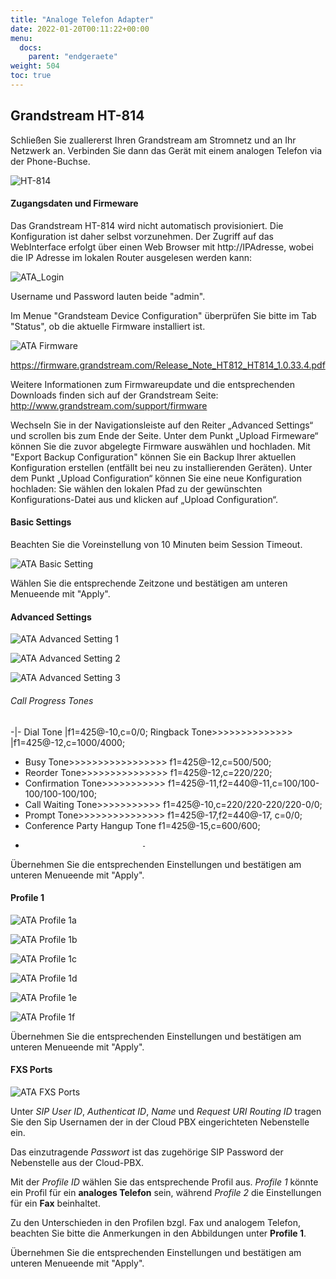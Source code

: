 ```yaml
---
title: "Analoge Telefon Adapter"
date: 2022-01-20T00:11:22+00:00
menu:
  docs:
    parent: "endgeraete"
weight: 504
toc: true
---
```


## Grandstream HT-814

Schließen Sie zuallererst Ihren Grandstream am Stromnetz und an Ihr Netzwerk an. Verbinden Sie dann das Gerät mit einem analogen Telefon via der Phone-Buchse.

<img src="/images/ht814.jpg" alt="HT-814"/>

#### Zugangsdaten und Firmeware

Das Grandstream HT-814 wird nicht automatisch provisioniert. Die Konfiguration ist daher selbst vorzunehmen.
Der Zugriff auf das WebInterface erfolgt über einen Web Browser mit http://IPAdresse, wobei die IP Adresse im lokalen Router ausgelesen werden kann:

![ATA_Login](https://user-images.githubusercontent.com/98472426/153013541-d360ff56-54ea-46d5-a651-2adefb915fc2.jpg)

Username und Password lauten beide "admin".

Im Menue "Grandsteam Device Configuration" überprüfen Sie bitte im Tab "Status", ob die aktuelle Firmware installiert ist.

![ATA Firmware](https://user-images.githubusercontent.com/98753538/152983105-1f5072ca-d8e5-4329-beb8-d8fb86408a5b.jpg)

https://firmware.grandstream.com/Release_Note_HT812_HT814_1.0.33.4.pdf

Weitere Informationen zum Firmwareupdate und die entsprechenden Downloads finden sich auf der Grandstream Seite: http://www.grandstream.com/support/firmware

Wechseln Sie in der Navigationsleiste auf den Reiter „Advanced Settings“ und scrollen bis zum Ende der Seite. Unter dem Punkt „Upload Firmeware“ können Sie die zuvor abgelegte Firmware auswählen und hochladen.
Mit "Export Backup Configuration" können Sie ein Backup Ihrer aktuellen Konfiguration erstellen (entfällt bei neu zu installierenden Geräten). Unter dem Punkt „Upload Configuration“ können Sie eine neue Konfiguration hochladen: Sie wählen den lokalen Pfad zu der gewünschten Konfigurations-Datei aus und klicken auf „Upload Configuration“.

#### Basic Settings

Beachten Sie die Voreinstellung von 10 Minuten beim Session Timeout.

![ATA Basic Setting](https://user-images.githubusercontent.com/98753538/152987589-de064f81-9a80-4af9-855b-2c678c5df960.jpg)

Wählen Sie die entsprechende Zeitzone und bestätigen am unteren Menueende mit "Apply". 

#### Advanced Settings

![ATA Advanced Setting 1](https://user-images.githubusercontent.com/98753538/152993085-9e822078-d8b2-4fb8-927c-45a2c5a59ae2.jpg)

![ATA Advanced Setting 2](https://user-images.githubusercontent.com/98753538/152993341-9497468f-470e-4dba-b2d0-48700a6d5cc1.jpg)

![ATA Advanced Setting 3](https://user-images.githubusercontent.com/98753538/152994356-9c31fc26-4820-4302-8472-e4911f4105d4.jpg)

###### Call Progress Tones

-|-
Dial Tone                       |f1=425@-10,c=0/0;
Ringback Tone>>>>>>>>>>>>>>     |f1=425@-12,c=1000/4000;


* Busy Tone>>>>>>>>>>>>>>>>>    f1=425@-12,c=500/500; 
* Reorder Tone>>>>>>>>>>>>>>>   f1=425@-12,c=220/220; 
* Confirmation Tone>>>>>>>>>>>  f1=425@-11,f2=440@-11,c=100/100-100/100-100/100; 
* Call Waiting Tone>>>>>>>>>>> f1=425@-10,c=220/220-220/220-0/0; 
* Prompt Tone>>>>>>>>>>>>>>>    f1=425@-17,f2=440@-17, c=0/0; 
* Conference Party Hangup Tone  f1=425@-15,c=600/600; 
-                               -

Übernehmen Sie die entsprechenden Einstellungen und bestätigen am unteren Menueende mit "Apply". 

#### Profile 1

![ATA Profile 1a](https://user-images.githubusercontent.com/98753538/152995771-2222ab95-cb9d-4a48-b043-6972b732f5a3.jpg)

![ATA Profile 1b](https://user-images.githubusercontent.com/98753538/152997833-82a5f4b8-bb80-404a-98b7-8c020d76ea02.jpg)

![ATA Profile 1c](https://user-images.githubusercontent.com/98753538/152997853-ade99b8d-a752-4e7c-867b-46c3ad457fac.jpg)

![ATA Profile 1d](https://user-images.githubusercontent.com/98753538/152998051-436127e7-19e8-4b02-989f-059c88f43d0b.jpg)

![ATA Profile 1e](https://user-images.githubusercontent.com/98753538/153001884-9cc66e53-7e67-4e8f-b5b6-5832479ad4e1.jpg)

![ATA Profile 1f](https://user-images.githubusercontent.com/98753538/153002274-b6b3e96b-891d-4887-a56f-807001b48d7f.jpg)

Übernehmen Sie die entsprechenden Einstellungen und bestätigen am unteren Menueende mit "Apply". 

#### FXS Ports

![ATA FXS Ports](https://user-images.githubusercontent.com/98753538/153131122-84c31339-ff01-4c23-97e7-615006551e4b.jpg)

Unter *SIP User ID*, *Authenticat ID*, *Name* und *Request URI Routing ID* tragen Sie den Sip Usernamen der in der Cloud PBX eingerichteten Nebenstelle ein.

Das einzutragende *Passwort* ist das zugehörige SIP Password der Nebenstelle aus der Cloud-PBX.

Mit der *Profile ID* wählen Sie das entsprechende Profil aus. *Profile 1* könnte ein Profil für ein **analoges Telefon** sein, während *Profile 2* die Einstellungen für ein **Fax** beinhaltet. 

Zu den Unterschieden in den Profilen bzgl. Fax und analogem Telefon, beachten Sie bitte die Anmerkungen in den Abbildungen unter **Profile 1**.

Übernehmen Sie die entsprechenden Einstellungen und bestätigen am unteren Menueende mit "Apply". 




